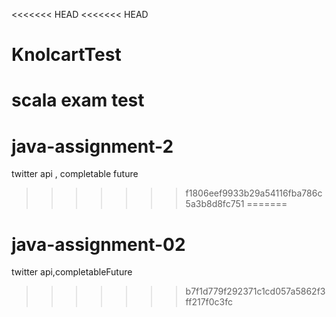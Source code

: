 <<<<<<< HEAD
<<<<<<< HEAD
# KnolcartTest
scala exam test
=======
# java-assignment-2
twitter api , completable future
>>>>>>> f1806eef9933b29a54116fba786c5a3b8d8fc751
=======
# java-assignment-02
twitter api,completableFuture
>>>>>>> b7f1d779f292371c1cd057a5862f3ff217f0c3fc
